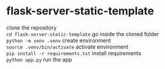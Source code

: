 # flask-server-static-template 
clone the repository \
`cd flask-server-static-template` go inside the cloned folder \
`python -m venv .venv` create environment \
`source .venv/bin/activate` activate environment \
`pip install -r requirements.txt` install requirements \
`python app.py` run the app 
